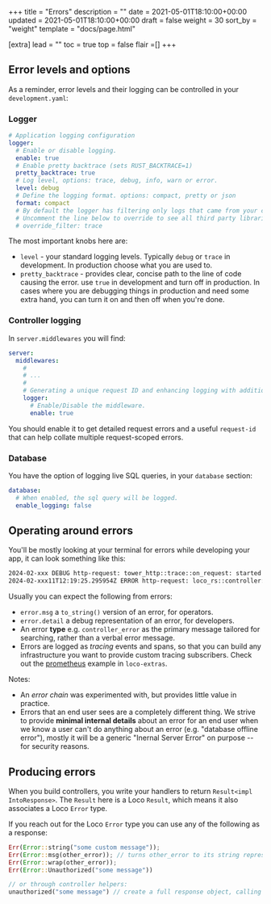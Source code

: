 +++
title = "Errors"
description = ""
date = 2021-05-01T18:10:00+00:00
updated = 2021-05-01T18:10:00+00:00
draft = false
weight = 30
sort_by = "weight"
template = "docs/page.html"

[extra]
lead = ""
toc = true
top = false
flair =[]
+++


## Error levels and options

As a reminder, error levels and their logging can be controlled in your `development.yaml`:

### Logger
<!-- <snip id="configuration-logger" inject_from="code" template="yaml"> -->
```yaml
# Application logging configuration
logger:
  # Enable or disable logging.
  enable: true
  # Enable pretty backtrace (sets RUST_BACKTRACE=1)
  pretty_backtrace: true
  # Log level, options: trace, debug, info, warn or error.
  level: debug
  # Define the logging format. options: compact, pretty or json
  format: compact
  # By default the logger has filtering only logs that came from your code or logs that came from `loco` framework. to see all third party libraries
  # Uncomment the line below to override to see all third party libraries you can enable this config and override the logger filters.
  # override_filter: trace
```
<!-- </snip> -->

The most important knobs here are:

* `level` - your standard logging levels. Typically `debug` or `trace` in development. In production choose what you are used to.
* `pretty_backtrace` - provides clear, concise path to the line of code causing the error. use `true` in development and turn off in production. In cases where you are debugging things in production and need some extra hand, you can turn it on and then off when you're done.

### Controller logging

In `server.middlewares` you will find:

```yaml
server:
  middlewares:
    #
    # ...
    #
    # Generating a unique request ID and enhancing logging with additional information such as the start and completion of request processing, latency, status code, and other request details.
    logger:
      # Enable/Disable the middleware.
      enable: true
```

You should enable it to get detailed request errors and a useful `request-id` that can help collate multiple request-scoped errors.


### Database

You have the option of logging live SQL queries, in your `database` section:

```yaml
database:
  # When enabled, the sql query will be logged.
  enable_logging: false
```


## Operating around errors

You'll be mostly looking at your terminal for errors while developing your app, it can look something like this:

```bash
2024-02-xxx DEBUG http-request: tower_http::trace::on_request: started processing request http.method=GET http.uri=/notes http.version=HTTP/1.1 http.user_agent=curl/8.1.2 environment=development request_id=8622e624-9bda-49ce-9730-876f2a8a9a46
2024-02-xxx11T12:19:25.295954Z ERROR http-request: loco_rs::controller: controller_error error.msg=invalid type: string "foo", expected a sequence error.details=JSON(Error("invalid type: string \"foo\", expected a sequence", line: 0, column: 0)) error.chain="" http.method=GET http.uri=/notes http.version=HTTP/1.1 http.user_agent=curl/8.1.2 environment=development request_id=8622e624-9bda-49ce-9730-876f2a8a9a46
```

Usually you can expect the following from errors:

* `error.msg` a `to_string()` version of an error, for operators.
* `error.detail` a debug representation of an error, for developers.
* An error **type** e.g. `controller_error` as the primary message tailored for searching, rather than a verbal error message.
* Errors are logged as _tracing_ events and spans, so that you can build any infrastructure you want to provide custom tracing subscribers. Check out the [prometheus](https://github.com/loco-rs/loco/blob/master/loco-extras/src/initializers/prometheus.rs) example in `loco-extras`.

Notes:

* An _error chain_ was experimented with, but provides little value in practice.
* Errors that an end user sees are a completely different thing. We strive to provide **minimal internal details** about an error for an end user when we know a user can't do anything about an error (e.g. "database offline error"), mostly it will be a generic "Inernal Server Error" on purpose -- for security reasons.

## Producing errors

When you build controllers, you write your handlers to return `Result<impl IntoResponse>`. The `Result` here is a Loco `Result`, which means it also associates a Loco `Error` type.

If you reach out for the Loco `Error` type you can use any of the following as a response:

```rust
Err(Error::string("some custom message"));
Err(Error::msg(other_error)); // turns other_error to its string representation
Err(Error::wrap(other_error));
Err(Error::Unauthorized("some message"))

// or through controller helpers:
unauthorized("some message") // create a full response object, calling Err on a created error
```

